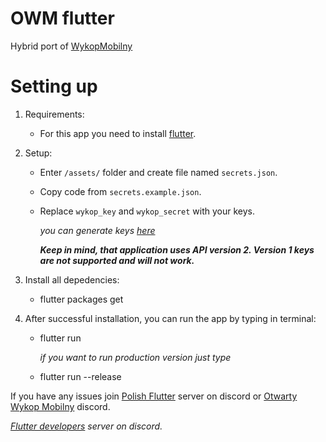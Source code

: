 # OWM flutter

Hybrid port of [WykopMobilny](https://github.com/feelfreelinux/WykopMobilny)

# Setting up

1. Requirements:
    - For this app you need to install [flutter](https://flutter.io/docs/get-started/install).

2. Setup:
    - Enter `/assets/` folder and create file named `secrets.json`.
    - Copy code from `secrets.example.json`.
    - Replace `wykop_key` and `wykop_secret` with your keys.

        *you can generate keys [here](https://www.wykop.pl/dla-programistow/nowa-aplikacja/)*

        ***Keep in mind, that application uses API version 2. Version 1 keys are not supported and will not work.***

3. Install all depedencies:
    - flutter packages get

4. After successful installation, you can run the app by typing in terminal:
    - flutter run

        *if you want to run production version just type*
    - flutter run --release

If you have any issues join [Polish Flutter](https://discord.gg/Uw6VAcD) server on discord or [Otwarty Wykop Mobilny](https://discord.gg/WgQZJD3) discord.

*[Flutter developers](https://discordapp.com/invite/N7Yshp4) server on discord.*